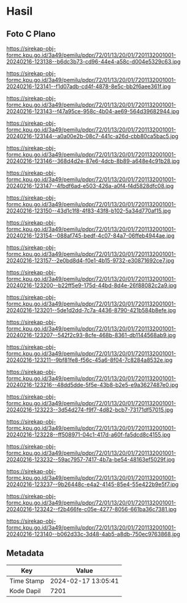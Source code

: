 # Hasil

## Foto C Plano

https://sirekap-obj-formc.kpu.go.id/3a49/pemilu/pdpr/72/01/13/20/01/7201132001001-20240216-123138--b6dc3b73-cd96-44e4-a58c-d004e5329c63.jpg

https://sirekap-obj-formc.kpu.go.id/3a49/pemilu/pdpr/72/01/13/20/01/7201132001001-20240216-123141--f1d07adb-cd4f-4878-8e5c-bb2f6aee361f.jpg

https://sirekap-obj-formc.kpu.go.id/3a49/pemilu/pdpr/72/01/13/20/01/7201132001001-20240216-123143--f47a95ce-958c-4b04-ae69-564d39682944.jpg

https://sirekap-obj-formc.kpu.go.id/3a49/pemilu/pdpr/72/01/13/20/01/7201132001001-20240216-123144--a0a00e2b-08c7-441c-a26d-cbb80ca5bac5.jpg

https://sirekap-obj-formc.kpu.go.id/3a49/pemilu/pdpr/72/01/13/20/01/7201132001001-20240216-123146--368d4d2e-87e6-4dcb-8b89-a648e4c91b28.jpg

https://sirekap-obj-formc.kpu.go.id/3a49/pemilu/pdpr/72/01/13/20/01/7201132001001-20240216-123147--4fbdf6ad-e503-426a-a0f4-f4d5828dfc08.jpg

https://sirekap-obj-formc.kpu.go.id/3a49/pemilu/pdpr/72/01/13/20/01/7201132001001-20240216-123150--43d1c1f8-4f83-43f8-b102-5a34d770af15.jpg

https://sirekap-obj-formc.kpu.go.id/3a49/pemilu/pdpr/72/01/13/20/01/7201132001001-20240216-123154--088af745-bedf-4c07-84a7-06ffeb4944ae.jpg

https://sirekap-obj-formc.kpu.go.id/3a49/pemilu/pdpr/72/01/13/20/01/7201132001001-20240216-123157--2e0bd8d4-f0e1-4b15-9732-e30871692ce7.jpg

https://sirekap-obj-formc.kpu.go.id/3a49/pemilu/pdpr/72/01/13/20/01/7201132001001-20240216-123200--b22ff5e9-175d-44bd-8d4e-26f88082c2a9.jpg

https://sirekap-obj-formc.kpu.go.id/3a49/pemilu/pdpr/72/01/13/20/01/7201132001001-20240216-123201--5de1d2dd-7c7a-4436-8790-421b584b8efe.jpg

https://sirekap-obj-formc.kpu.go.id/3a49/pemilu/pdpr/72/01/13/20/01/7201132001001-20240216-123207--542f2c93-8cfe-468b-8361-db1144568ab9.jpg

https://sirekap-obj-formc.kpu.go.id/3a49/pemilu/pdpr/72/01/13/20/01/7201132001001-20240216-123211--9bf81fe8-f56c-45a6-8f04-7c8284a8532e.jpg

https://sirekap-obj-formc.kpu.go.id/3a49/pemilu/pdpr/72/01/13/20/01/7201132001001-20240216-123216--48dd5dde-5f5e-43b8-b2e5-e9a3627487e0.jpg

https://sirekap-obj-formc.kpu.go.id/3a49/pemilu/pdpr/72/01/13/20/01/7201132001001-20240216-123223--3d54d274-f9f7-4d82-bcb7-73171df57015.jpg

https://sirekap-obj-formc.kpu.go.id/3a49/pemilu/pdpr/72/01/13/20/01/7201132001001-20240216-123228--ff508971-04c1-417d-a60f-fa5dcd8c4155.jpg

https://sirekap-obj-formc.kpu.go.id/3a49/pemilu/pdpr/72/01/13/20/01/7201132001001-20240216-123232--59ac7957-7417-4b7a-be54-48163ef5029f.jpg

https://sirekap-obj-formc.kpu.go.id/3a49/pemilu/pdpr/72/01/13/20/01/7201132001001-20240216-123237--9b26448c-e4a2-4145-85e4-55e422b9e5f7.jpg

https://sirekap-obj-formc.kpu.go.id/3a49/pemilu/pdpr/72/01/13/20/01/7201132001001-20240216-123242--f2b466fe-c05e-4277-8056-661ba36c7381.jpg

https://sirekap-obj-formc.kpu.go.id/3a49/pemilu/pdpr/72/01/13/20/01/7201132001001-20240216-123140--b062d33c-3d48-4ab5-a8db-750ec9763868.jpg


## Metadata

| Key        | Value               |
| ---------- | ------------------- |
| Time Stamp | 2024-02-17 13:05:41 |
| Kode Dapil | 7201                |



